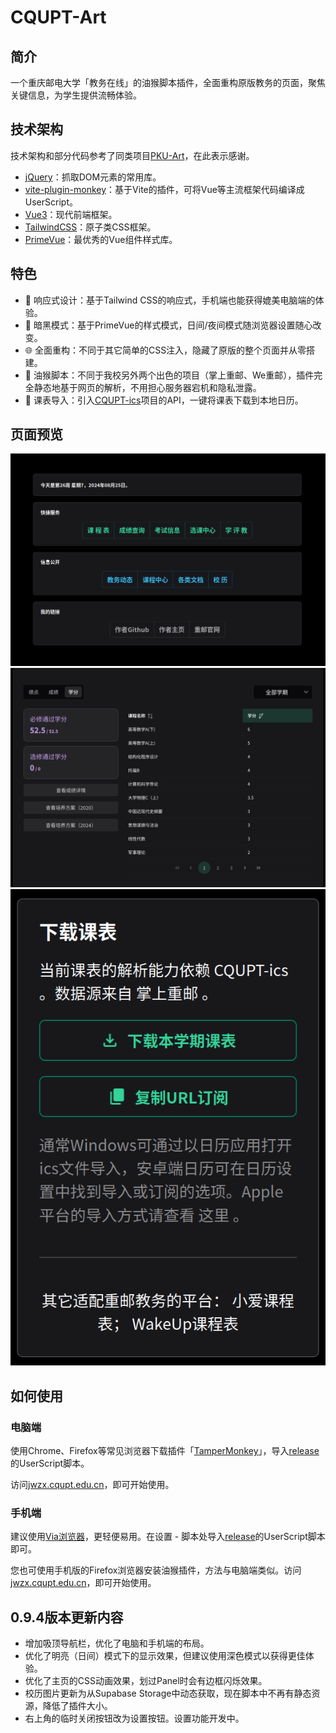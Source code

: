 # CQUPT-Art

## 简介

一个重庆邮电大学「教务在线」的油猴脚本插件，全面重构原版教务的页面，聚焦关键信息，为学生提供流畅体验。

## 技术架构

技术架构和部分代码参考了同类项目[PKU-Art](https://github.com/zhuozhiyongde/PKU-Art)，在此表示感谢。

- [jQuery](https://jquery.com/)：抓取DOM元素的常用库。
- [vite-plugin-monkey](https://github.com/lisonge/vite-plugin-monkey)：基于Vite的插件，可将Vue等主流框架代码编译成UserScript。
- [Vue3](https://cn.vuejs.org/)：现代前端框架。
- [TailwindCSS](https://tailwindcss.com/)：原子类CSS框架。
- [PrimeVue](https://cn.vuejs.org/)：最优秀的Vue组件样式库。

## 特色

- 📱 响应式设计：基于Tailwind CSS的响应式，手机端也能获得媲美电脑端的体验。
- 🌙 暗黑模式：基于PrimeVue的样式模式，日间/夜间模式随浏览器设置随心改变。
- 🌐 全面重构：不同于其它简单的CSS注入，隐藏了原版的整个页面并从零搭建。
- 🐒 油猴脚本：不同于我校另外两个出色的项目（掌上重邮、We重邮），插件完全静态地基于网页的解析，不用担心服务器宕机和隐私泄露。
- 📅 课表导入：引入[CQUPT-ics](https://github.com/qwqVictor/CQUPT-ics)项目的API，一键将课表下载到本地日历。

## 页面预览
![img_1.png](screenshots/img_1.png)
![img.png](screenshots/img.png)
![img_2.png](screenshots/img_2.png)

## 如何使用

### 电脑端

使用Chrome、Firefox等常见浏览器下载插件「[TamperMonkey](https://www.tampermonkey.net/)」，导入[release](https://github.com/gaojunran/CQUPT-Art/releases)的UserScript脚本。

访问[jwzx.cqupt.edu.cn]()，即可开始使用。

### 手机端

建议使用[Via浏览器](https://viayoo.com/zh-cn/)，更轻便易用。在设置 - 脚本处导入[release](https://github.com/gaojunran/CQUPT-Art/releases)的UserScript脚本即可。

您也可使用手机版的Firefox浏览器安装油猴插件，方法与电脑端类似。访问[jwzx.cqupt.edu.cn]()，即可开始使用。


## 0.9.4版本更新内容

- 增加吸顶导航栏，优化了电脑和手机端的布局。
- 优化了明亮（日间）模式下的显示效果，但建议使用深色模式以获得更佳体验。
- 优化了主页的CSS动画效果，划过Panel时会有边框闪烁效果。
- 校历图片更新为从Supabase Storage中动态获取，现在脚本中不再有静态资源，降低了插件大小。
- 右上角的临时关闭按钮改为设置按钮。设置功能开发中。



